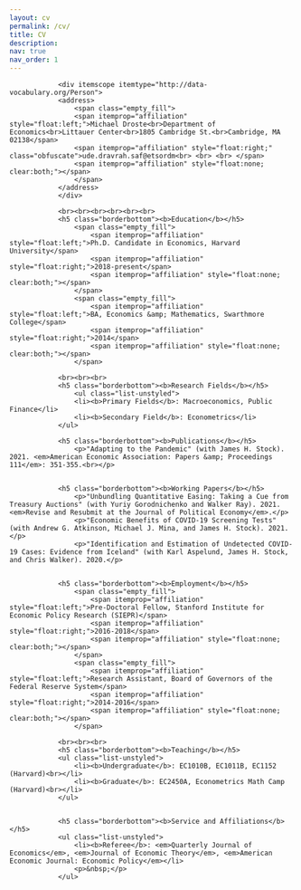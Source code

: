```yaml
---
layout: cv
permalink: /cv/
title: CV
description: 
nav: true
nav_order: 1
---
```


<div class="cv">
				
				<div itemscope itemtype="http://data-vocabulary.org/Person">
				<address>
					<span class="empty_fill">
					<span itemprop="affiliation" style="float:left;">Michael Droste<br>Department of Economics<br>Littauer Center<br>1805 Cambridge St.<br>Cambridge, MA 02138</span>
					<span itemprop="affiliation" style="float:right;" class="obfuscate">ude.dravrah.saf@etsordm<br> <br> <br> </span>
					<span itemprop="affiliation" style="float:none; clear:both;"></span>
					</span>
				</address>
				</div>
				
				<br><br><br><br><br><br>
				<h5 class="borderbottom"><b>Education</b></h5>
					<span class="empty_fill">
						<span itemprop="affiliation" style="float:left;">Ph.D. Candidate in Economics, Harvard University</span>
						<span itemprop="affiliation" style="float:right;">2018-present</span>
						<span itemprop="affiliation" style="float:none; clear:both;"></span>
					</span>
					<span class="empty_fill">
						<span itemprop="affiliation" style="float:left;">BA, Economics &amp; Mathematics, Swarthmore College</span>
						<span itemprop="affiliation" style="float:right;">2014</span>
						<span itemprop="affiliation" style="float:none; clear:both;"></span>
					</span>

				<br><br><br>
				<h5 class="borderbottom"><b>Research Fields</b></h5>
					<ul class="list-unstyled">
					<li><b>Primary Fields</b>: Macroeconomics, Public Finance</li>
					<li><b>Secondary Field</b>: Econometrics</li>
				</ul>

				<h5 class="borderbottom"><b>Publications</b></h5>
					<p>"Adapting to the Pandemic" (with James H. Stock). 2021. <em>American Economic Association: Papers &amp; Proceedings 111</em>: 351-355.<br></p>

				
				<h5 class="borderbottom"><b>Working Papers</b></h5>
					<p>"Unbundling Quantitative Easing: Taking a Cue from Treasury Auctions" (with Yuriy Gorodnichenko and Walker Ray). 2021. <em>Revise and Resubmit at the Journal of Political Economy</em>.</p>
					<p>"Economic Benefits of COVID-19 Screening Tests" (with Andrew G. Atkinson, Michael J. Mina, and James H. Stock). 2021.</p>
					<p>"Identification and Estimation of Undetected COVID-19 Cases: Evidence from Iceland" (with Karl Aspelund, James H. Stock, and Chris Walker). 2020.</p>

				
				<h5 class="borderbottom"><b>Employment</b></h5>
					<span class="empty_fill">
						<span itemprop="affiliation" style="float:left;">Pre-Doctoral Fellow, Stanford Institute for Economic Policy Research (SIEPR)</span>
						<span itemprop="affiliation" style="float:right;">2016-2018</span>
						<span itemprop="affiliation" style="float:none; clear:both;"></span>
					</span>
					<span class="empty_fill">
						<span itemprop="affiliation" style="float:left;">Research Assistant, Board of Governors of the Federal Reserve System</span>
						<span itemprop="affiliation" style="float:right;">2014-2016</span>
						<span itemprop="affiliation" style="float:none; clear:both;"></span>
					</span>
				
				<br><br><br>
				<h5 class="borderbottom"><b>Teaching</b></h5>
				<ul class="list-unstyled">
					<li><b>Undergraduate</b>: EC1010B, EC1011B, EC1152 (Harvard)<br></li>
					<li><b>Graduate</b>: EC2450A, Econometrics Math Camp (Harvard)<br></li>
				</ul>

				
				<h5 class="borderbottom"><b>Service and Affiliations</b></h5>
				<ul class="list-unstyled">
					<li><b>Referee</b>: <em>Quarterly Journal of Economics</em>, <em>Journal of Economic Theory</em>, <em>American Economic Journal: Economic Policy</em></li>
					<p>&nbsp;</p>
				</ul>
				
</div>

